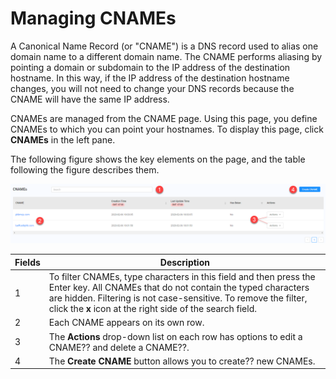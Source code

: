 # Managing CNAMEs 

A Canonical Name Record (or "CNAME") is a DNS record used to alias one domain name to a different domain name. The CNAME performs aliasing by pointing a domain or subdomain to the IP address of the destination hostname. In this way, if the IP address of the destination hostname changes, you will not need to change your DNS records because the CNAME will have the same IP address.

CNAMEs are managed from the CNAME page. Using this page, you define CNAMEs to which you can point your hostnames. To display this page, click **CNAMEs** in the left pane.

The following figure shows the key elements on the page, and the table following the figure describes them.

![null](<../../resources/images/CNAMES_Overview.png>)

| **Fields** | **Description** |
| ---------- | --------------- |
| 1 | To filter CNAMEs, type characters in this field and then press the Enter key. All CNAMEs that do not contain the typed characters are hidden. Filtering is not case-sensitive. To remove the filter, click the **x** icon at the right side of the search field. |
| 2 | Each CNAME appears on its own row. |
| 3 | The **Actions** drop-down list on each row has options to edit a CNAME?? and delete a CNAME??. |
| 4 | The **Create CNAME** button allows you to create?? new CNAMEs.|